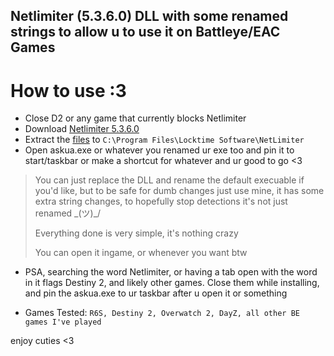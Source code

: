 ## Netlimiter (5.3.6.0) DLL with some renamed strings to allow u to use it on Battleye/EAC Games

# How to use :3
- Close D2 or any game that currently blocks Netlimiter
- Download [Netlimiter 5.3.6.0](https://download.netlimiter.com/nl/netlimiter-5.3.6.0.exe)
- Extract the [files](https://img.grr.ovh/rina/y7F) to `C:\Program Files\Locktime Software\NetLimiter`
- Open askua.exe or whatever you renamed ur exe too and pin it to start/taskbar or make a shortcut for whatever and ur good to go <3

> You can just replace the DLL and rename the default execuable if you'd like, but to be safe for dumb changes just use mine, it has some extra string changes, to hopefully stop detections it's not just renamed \_(ツ)_/
> 
> Everything done is very simple, it's nothing crazy
>
> You can open it ingame, or whenever you want btw

- PSA, searching the word Netlimiter, or having a tab open with the word in it flags Destiny 2, and likely other games. Close them while installing, and pin the askua.exe to ur taskbar after u open it or something 

- Games Tested: ``R6S, Destiny 2, Overwatch 2, DayZ, all other BE games I've played``

enjoy cuties <3
